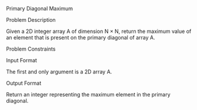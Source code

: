 Primary Diagonal Maximum

Problem Description

Given a 2D integer array A of dimension N × N, return the maximum value of an element that is present on the primary diagonal of array A.

Problem Constraints


Input Format

The first and only argument is a 2D array A.

Output Format

Return an integer representing the maximum element in the primary diagonal.